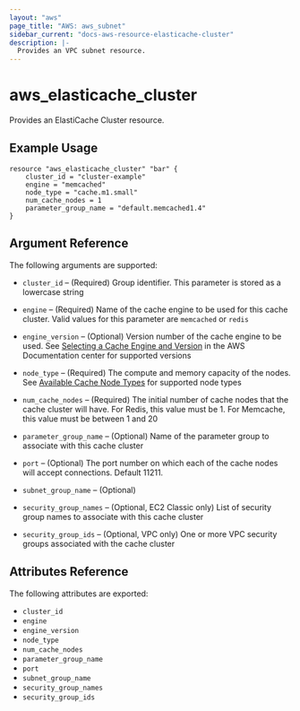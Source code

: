 ```yaml
---
layout: "aws"
page_title: "AWS: aws_subnet"
sidebar_current: "docs-aws-resource-elasticache-cluster"
description: |-
  Provides an VPC subnet resource.
---
```


# aws\_elasticache\_cluster

Provides an ElastiCache Cluster resource. 

## Example Usage

```
resource "aws_elasticache_cluster" "bar" {
    cluster_id = "cluster-example"
    engine = "memcached"
    node_type = "cache.m1.small"
    num_cache_nodes = 1
    parameter_group_name = "default.memcached1.4"
}
```

## Argument Reference

The following arguments are supported:

* `cluster_id` – (Required) Group identifier. This parameter is stored as a 
lowercase string

* `engine` – (Required) Name of the cache engine to be used for this cache cluster.
 Valid values for this parameter are `memcached` or `redis`

* `engine_version` – (Optional) Version number of the cache engine to be used.
See [Selecting a Cache Engine and Version](http://docs.aws.amazon.com/AmazonElastiCache/latest/UserGuide/SelectEngine.html) 
in the AWS Documentation center for supported versions 

* `node_type` – (Required) The compute and memory capacity of the nodes. See 
[Available Cache Node Types](http://aws.amazon.com/elasticache/details#Available_Cache_Node_Types) for
supported node types

* `num_cache_nodes` – (Required) The initial number of cache nodes that the 
cache cluster will have. For Redis, this value must be 1. For Memcache, this
value must be between 1 and 20

* `parameter_group_name` – (Optional) Name of the parameter group to associate 
with this cache cluster

* `port` – (Optional) The port number on which each of the cache nodes will 
accept connections. Default 11211.

* `subnet_group_name` – (Optional)

* `security_group_names` – (Optional, EC2 Classic only) List of security group 
names to associate with this cache cluster

* `security_group_ids` – (Optional, VPC only) One or more VPC security groups associated 
 with the cache cluster


## Attributes Reference

The following attributes are exported:

* `cluster_id` 
* `engine` 
* `engine_version`
* `node_type`
* `num_cache_nodes`
* `parameter_group_name`
* `port` 
* `subnet_group_name`
* `security_group_names`
* `security_group_ids`
